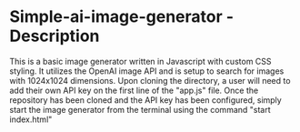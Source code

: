 # Simple-ai-image-generator - Description
This is a basic image generator written in Javascript with custom CSS styling. It utilizes the OpenAI image API and is setup to search for images with 1024x1024 dimensions. 
Upon cloning the directory, a user will need to add their own API key on the first line of the "app.js" file.
Once the repository has been cloned and the API key has been configured, simply start the image generator from the terminal using the command "start index.html"
